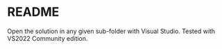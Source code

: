 # README

Open the solution in any given sub-folder with Visual Studio. Tested with VS2022 Community edition.